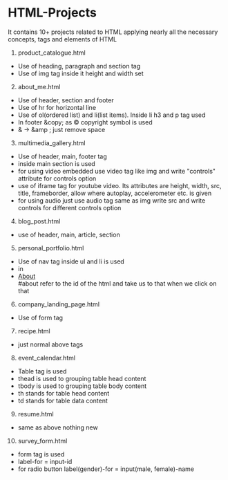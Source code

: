 # HTML-Projects
It contains 10+ projects related to HTML applying nearly all the necessary concepts, tags and elements of HTML

1. product_catalogue.html
 - Use of heading, paragraph and section tag
 - Use of img tag inside it height and width set

2. about_me.html
 - Use of header, section and footer
 - Use of hr for horizontal line
 - Use of ol(ordered list) and li(list items). Inside li h3 and p tag used
 - In footer &amp;copy; as &copy; copyright symbol is used
 - & -> &amp ; just remove space

3. multimedia_gallery.html
 - Use of header, main, footer tag
 - inside main section is used
 - for using video embedded use video tag like img and write "controls" attribute for controls option
 - use of iframe tag for youtube video. Its attributes are height, width, src, title, frameborder, allow where autoplay, accelerometer etc. is given
 - for using audio just use audio tag same as img write src and write controls for different controls option

4. blog_post.html
 - use of header, main, article, section

5. personal_portfolio.html
 - Use of nav tag inside ul and li is used
 - in <li><a href="#about">About</a></li> #about refer to the id of the html and take us to that when we click on that

6. company_landing_page.html
 - Use of form tag

7. recipe.html
 - just normal above tags

8. event_calendar.html
 - Table tag is used
 - thead is used to grouping table head content
 - tbody is used to grouping table body content
 - th stands for table head content
 - td stands for table data content

9. resume.html
 - same as above nothing new

10. survey_form.html
 - form tag is used
 - label-for = input-id 
 - for radio button label(gender)-for = input(male, female)-name